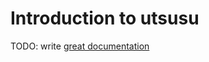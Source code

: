 # Introduction to utsusu

TODO: write [great documentation](http://jacobian.org/writing/great-documentation/what-to-write/)

